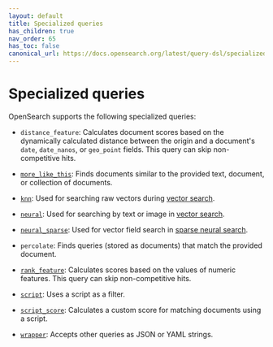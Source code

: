 ```yaml
---
layout: default
title: Specialized queries
has_children: true
nav_order: 65
has_toc: false
canonical_url: https://docs.opensearch.org/latest/query-dsl/specialized/index/
---
```


# Specialized queries

OpenSearch supports the following specialized queries:

- `distance_feature`: Calculates document scores based on the dynamically calculated distance between the origin and a document's `date`, `date_nanos`, or `geo_point` fields. This query can skip non-competitive hits.

- [`more_like_this`]({{site.url}}{{site.baseurl}}/query-dsl/specialized/more-like-this/): Finds documents similar to the provided text, document, or collection of documents.

- [`knn`]({{site.url}}{{site.baseurl}}/query-dsl/specialized/k-nn/): Used for searching raw vectors during [vector search]({{site.url}}{{site.baseurl}}/vector-search/).

- [`neural`]({{site.url}}{{site.baseurl}}/query-dsl/specialized/neural/): Used for searching by text or image in [vector search]({{site.url}}{{site.baseurl}}/search-plugins/neural-search/).

- [`neural_sparse`]({{site.url}}{{site.baseurl}}/query-dsl/specialized/neural-sparse/): Used for vector field search in [sparse neural search]({{site.url}}{{site.baseurl}}/search-plugins/neural-sparse-search/).

- `percolate`: Finds queries (stored as documents) that match the provided document.

- [`rank_feature`]({{site.url}}{{site.baseurl}}/query-dsl/specialized/rank-feature/): Calculates scores based on the values of numeric features. This query can skip non-competitive hits.

- [`script`]({{site.url}}{{site.baseurl}}/query-dsl/specialized/script/): Uses a script as a filter.

- [`script_score`]({{site.url}}{{site.baseurl}}/query-dsl/specialized/script-score/): Calculates a custom score for matching documents using a script.

- [`wrapper`]({{site.url}}{{site.baseurl}}/query-dsl/specialized/wrapper/): Accepts other queries as JSON or YAML strings.
